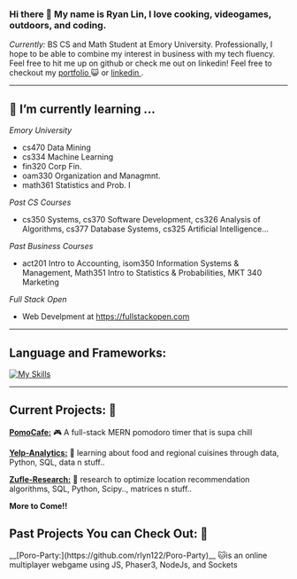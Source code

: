 ### Hi there 👋 My name is Ryan Lin, I love cooking, videogames, outdoors, and coding.

 <i>Currently:</i> BS CS and Math Student at Emory University. Professionally, I hope to be able to combine my interest in business with my tech fluency. Feel free to hit me up on github or check me out on linkedin! 
 Feel free to checkout my <a href="https://rlyn122.github.io/portfolio/"> portfolio </a> 😺 or <a href="https://www.linkedin.com/in/ryan-lin-b53688220/"> linkedin </a>. 

------ 
<h2>🌱 I’m currently learning ...</h2>

_Emory University_
  - cs470 Data Mining
  - cs334 Machine Learning
  - fin320 Corp Fin.
  - oam330 Organization and Managmnt.
  - math361 Statistics and Prob. I

_Past CS Courses_
  - cs350 Systems, cs370 Software Development, cs326 Analysis of Algorithms, cs377 Database Systems, cs325 Artificial Intelligence...

_Past Business Courses_
  - act201 Intro to Accounting, isom350 Information Systems & Management, Math351 Intro to Statistics & Probabilities, MKT 340 Marketing

_Full Stack Open_
  - Web Develpment at https://fullstackopen.com

------

<h2>Language and Frameworks:</h2>

[![My Skills](https://skillicons.dev/icons?i=js,html,css,c,java,js,py,mysql,mongodb,r)](https://skillicons.dev)

------

<h2> Current Projects: 👷 </h2>

__[PomoCafe:](https://github.com/rlyn122/PomoCafe)__ 🎮 A full-stack MERN pomodoro timer that is supa chill

__[Yelp-Analytics:](https://github.com/rlyn122/YelpAnalytics)__  🍔 learning about food and regional cuisines through data, Python, SQL, data n stuff..

__[Zufle-Research:](https://github.com/rlyn122/Zufle-Research)__ 🔭 research to optimize location recommendation algorithms, SQL, Python, Scipy.., matrices n stuff..

__More to Come!!__

<h2> Past Projects You can Check Out: 🏁 </h2>
__[Poro-Party:](https://github.com/rlyn122/Poro-Party)__     🐱is an online multiplayer webgame using JS, Phaser3, NodeJs, and Sockets




<!--
**rlyn122/rlyn122** is a ✨ _special_ ✨ repository because its `README.md` (this file) appears on your GitHub profile.

Here are some ideas to get you started:

- 🔭 I’m currently working on ...
- 🌱 I’m currently learning ...
- 👯 I’m looking to collaborate on ...
- 🤔 I’m looking for help with ...
- 💬 Ask me about ...
- 📫 How to reach me: ...
- 😄 Pronouns: ...
- ⚡ Fun fact: ...
-->
